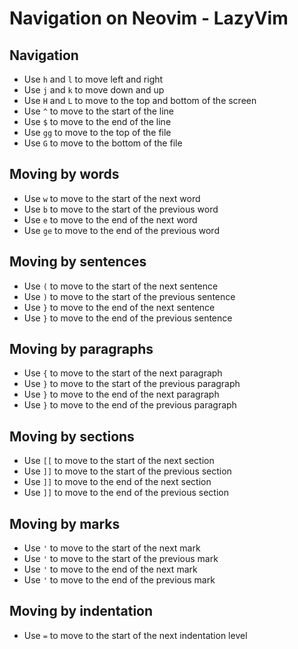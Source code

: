 # Navigation on Neovim - LazyVim

## Navigation

- Use `h` and `l` to move left and right
- Use `j` and `k` to move down and up
- Use `H` and `L` to move to the top and bottom of the screen
- Use `^` to move to the start of the line
- Use `$` to move to the end of the line
- Use `gg` to move to the top of the file
- Use `G` to move to the bottom of the file

## Moving by words

- Use `w` to move to the start of the next word
- Use `b` to move to the start of the previous word
- Use `e` to move to the end of the next word
- Use `ge` to move to the end of the previous word

## Moving by sentences

- Use `(` to move to the start of the next sentence
- Use `)` to move to the start of the previous sentence
- Use `}` to move to the end of the next sentence
- Use `}` to move to the end of the previous sentence

## Moving by paragraphs

- Use `{` to move to the start of the next paragraph
- Use `}` to move to the start of the previous paragraph
- Use `}` to move to the end of the next paragraph
- Use `}` to move to the end of the previous paragraph

## Moving by sections

- Use `[[` to move to the start of the next section
- Use `]]` to move to the start of the previous section
- Use `]]` to move to the end of the next section
- Use `]]` to move to the end of the previous section

## Moving by marks

- Use `'` to move to the start of the next mark
- Use `'` to move to the start of the previous mark
- Use `'` to move to the end of the next mark
- Use `'` to move to the end of the previous mark

## Moving by indentation

- Use `=` to move to the start of the next indentation level
